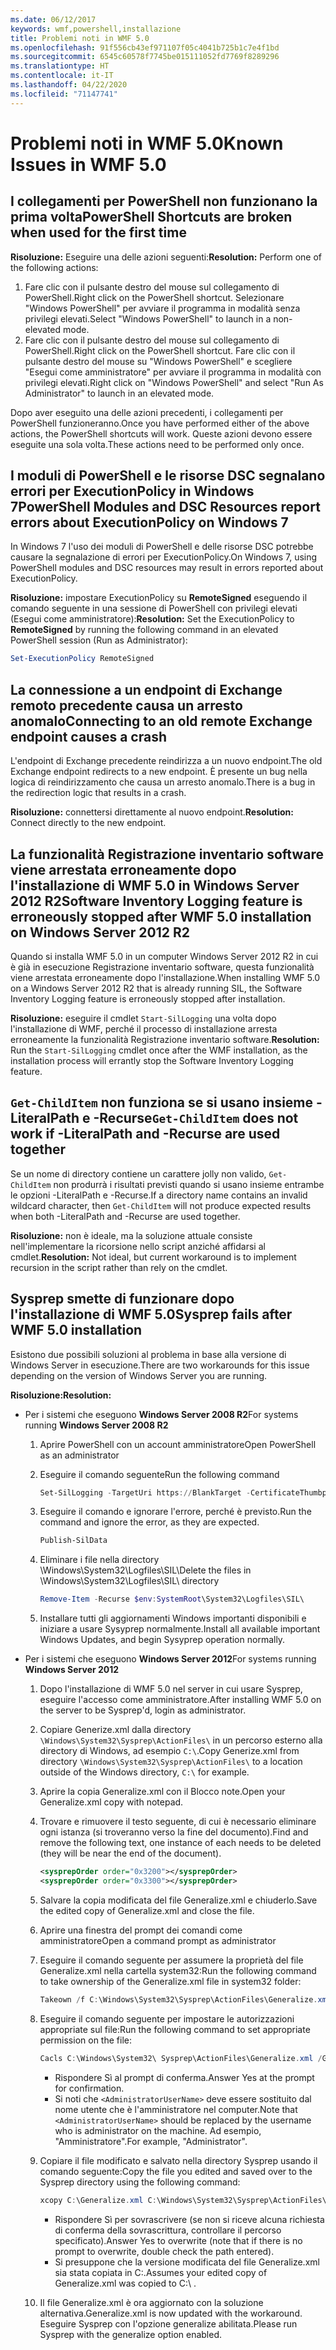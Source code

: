 ```yaml
---
ms.date: 06/12/2017
keywords: wmf,powershell,installazione
title: Problemi noti in WMF 5.0
ms.openlocfilehash: 91f556cb43ef971107f05c4041b725b1c7e4f1bd
ms.sourcegitcommit: 6545c60578f7745be015111052fd7769f8289296
ms.translationtype: HT
ms.contentlocale: it-IT
ms.lasthandoff: 04/22/2020
ms.locfileid: "71147741"
---
```

# <a name="known-issues-in-wmf-50"></a><span data-ttu-id="20b23-103">Problemi noti in WMF 5.0</span><span class="sxs-lookup"><span data-stu-id="20b23-103">Known Issues in WMF 5.0</span></span>

## <a name="powershell-shortcuts-are-broken-when-used-for-the-first-time"></a><span data-ttu-id="20b23-104">I collegamenti per PowerShell non funzionano la prima volta</span><span class="sxs-lookup"><span data-stu-id="20b23-104">PowerShell Shortcuts are broken when used for the first time</span></span>

<span data-ttu-id="20b23-105">**Risoluzione:** Eseguire una delle azioni seguenti:</span><span class="sxs-lookup"><span data-stu-id="20b23-105">**Resolution:** Perform one of the following actions:</span></span>

1. <span data-ttu-id="20b23-106">Fare clic con il pulsante destro del mouse sul collegamento di PowerShell.</span><span class="sxs-lookup"><span data-stu-id="20b23-106">Right click on the PowerShell shortcut.</span></span> <span data-ttu-id="20b23-107">Selezionare "Windows PowerShell" per avviare il programma in modalità senza privilegi elevati.</span><span class="sxs-lookup"><span data-stu-id="20b23-107">Select "Windows PowerShell" to launch in a non-elevated mode.</span></span>
2. <span data-ttu-id="20b23-108">Fare clic con il pulsante destro del mouse sul collegamento di PowerShell.</span><span class="sxs-lookup"><span data-stu-id="20b23-108">Right click on the PowerShell shortcut.</span></span> <span data-ttu-id="20b23-109">Fare clic con il pulsante destro del mouse su "Windows PowerShell" e scegliere "Esegui come amministratore" per avviare il programma in modalità con privilegi elevati.</span><span class="sxs-lookup"><span data-stu-id="20b23-109">Right click on "Windows PowerShell" and select "Run As Administrator" to launch in an elevated mode.</span></span>

<span data-ttu-id="20b23-110">Dopo aver eseguito una delle azioni precedenti, i collegamenti per PowerShell funzioneranno.</span><span class="sxs-lookup"><span data-stu-id="20b23-110">Once you have performed either of the above actions, the PowerShell shortcuts will work.</span></span> <span data-ttu-id="20b23-111">Queste azioni devono essere eseguite una sola volta.</span><span class="sxs-lookup"><span data-stu-id="20b23-111">These actions need to be performed only once.</span></span>

## <a name="powershell-modules-and-dsc-resources-report-errors-about-executionpolicy-on-windows-7"></a><span data-ttu-id="20b23-112">I moduli di PowerShell e le risorse DSC segnalano errori per ExecutionPolicy in Windows 7</span><span class="sxs-lookup"><span data-stu-id="20b23-112">PowerShell Modules and DSC Resources report errors about ExecutionPolicy on Windows 7</span></span>

<span data-ttu-id="20b23-113">In Windows 7 l'uso dei moduli di PowerShell e delle risorse DSC potrebbe causare la segnalazione di errori per ExecutionPolicy.</span><span class="sxs-lookup"><span data-stu-id="20b23-113">On Windows 7, using PowerShell modules and DSC resources may result in errors reported about ExecutionPolicy.</span></span>

<span data-ttu-id="20b23-114">**Risoluzione:** impostare ExecutionPolicy su **RemoteSigned** eseguendo il comando seguente in una sessione di PowerShell con privilegi elevati (Esegui come amministratore):</span><span class="sxs-lookup"><span data-stu-id="20b23-114">**Resolution:** Set the ExecutionPolicy to **RemoteSigned** by running the following command in an elevated PowerShell session (Run as Administrator):</span></span>

```powershell
Set-ExecutionPolicy RemoteSigned
```

## <a name="connecting-to-an-old-remote-exchange-endpoint-causes-a-crash"></a><span data-ttu-id="20b23-115">La connessione a un endpoint di Exchange remoto precedente causa un arresto anomalo</span><span class="sxs-lookup"><span data-stu-id="20b23-115">Connecting to an old remote Exchange endpoint causes a crash</span></span>

<span data-ttu-id="20b23-116">L'endpoint di Exchange precedente reindirizza a un nuovo endpoint.</span><span class="sxs-lookup"><span data-stu-id="20b23-116">The old Exchange endpoint redirects to a new endpoint.</span></span> <span data-ttu-id="20b23-117">È presente un bug nella logica di reindirizzamento che causa un arresto anomalo.</span><span class="sxs-lookup"><span data-stu-id="20b23-117">There is a bug in the redirection logic that results in a crash.</span></span>

<span data-ttu-id="20b23-118">**Risoluzione:** connettersi direttamente al nuovo endpoint.</span><span class="sxs-lookup"><span data-stu-id="20b23-118">**Resolution:** Connect directly to the new endpoint.</span></span>

## <a name="software-inventory-logging-feature-is-erroneously-stopped-after-wmf-50-installation-on-windows-server-2012-r2"></a><span data-ttu-id="20b23-119">La funzionalità Registrazione inventario software viene arrestata erroneamente dopo l'installazione di WMF 5.0 in Windows Server 2012 R2</span><span class="sxs-lookup"><span data-stu-id="20b23-119">Software Inventory Logging feature is erroneously stopped after WMF 5.0 installation on Windows Server 2012 R2</span></span>

<span data-ttu-id="20b23-120">Quando si installa WMF 5.0 in un computer Windows Server 2012 R2 in cui è già in esecuzione Registrazione inventario software, questa funzionalità viene arrestata erroneamente dopo l'installazione.</span><span class="sxs-lookup"><span data-stu-id="20b23-120">When installing WMF 5.0 on a Windows Server 2012 R2 that is already running SIL, the Software Inventory Logging feature is erroneously stopped after installation.</span></span>

<span data-ttu-id="20b23-121">**Risoluzione:** eseguire il cmdlet `Start-SilLogging` una volta dopo l'installazione di WMF, perché il processo di installazione arresta erroneamente la funzionalità Registrazione inventario software.</span><span class="sxs-lookup"><span data-stu-id="20b23-121">**Resolution:** Run the `Start-SilLogging` cmdlet once after the WMF installation, as the installation process will errantly stop the Software Inventory Logging feature.</span></span>

## <a name="get-childitem-does-not-work-if--literalpath-and--recurse-are-used-together"></a><span data-ttu-id="20b23-122">`Get-ChildItem` non funziona se si usano insieme -LiteralPath e -Recurse</span><span class="sxs-lookup"><span data-stu-id="20b23-122">`Get-ChildItem` does not work if -LiteralPath and -Recurse are used together</span></span>

<span data-ttu-id="20b23-123">Se un nome di directory contiene un carattere jolly non valido, `Get-ChildItem` non produrrà i risultati previsti quando si usano insieme entrambe le opzioni -LiteralPath e -Recurse.</span><span class="sxs-lookup"><span data-stu-id="20b23-123">If a directory name contains an invalid wildcard character, then `Get-ChildItem` will not produce expected results when both -LiteralPath and -Recurse are used together.</span></span>

<span data-ttu-id="20b23-124">**Risoluzione:** non è ideale, ma la soluzione attuale consiste nell'implementare la ricorsione nello script anziché affidarsi al cmdlet.</span><span class="sxs-lookup"><span data-stu-id="20b23-124">**Resolution:** Not ideal, but current workaround is to implement recursion in the script rather than rely on the cmdlet.</span></span>

## <a name="sysprep-fails-after-wmf-50-installation"></a><span data-ttu-id="20b23-125">Sysprep smette di funzionare dopo l'installazione di WMF 5.0</span><span class="sxs-lookup"><span data-stu-id="20b23-125">Sysprep fails after WMF 5.0 installation</span></span>

<span data-ttu-id="20b23-126">Esistono due possibili soluzioni al problema in base alla versione di Windows Server in esecuzione.</span><span class="sxs-lookup"><span data-stu-id="20b23-126">There are two workarounds for this issue depending on the version of Windows Server you are running.</span></span>

<span data-ttu-id="20b23-127">**Risoluzione:**</span><span class="sxs-lookup"><span data-stu-id="20b23-127">**Resolution:**</span></span>

- <span data-ttu-id="20b23-128">Per i sistemi che eseguono **Windows Server 2008 R2**</span><span class="sxs-lookup"><span data-stu-id="20b23-128">For systems running **Windows Server 2008 R2**</span></span>
  1. <span data-ttu-id="20b23-129">Aprire PowerShell con un account amministratore</span><span class="sxs-lookup"><span data-stu-id="20b23-129">Open PowerShell as an administrator</span></span>
  2. <span data-ttu-id="20b23-130">Eseguire il comando seguente</span><span class="sxs-lookup"><span data-stu-id="20b23-130">Run the following command</span></span>

     ```powershell
     Set-SilLogging -TargetUri https://BlankTarget -CertificateThumbprint 0123456789
     ```

  3. <span data-ttu-id="20b23-131">Eseguire il comando e ignorare l'errore, perché è previsto.</span><span class="sxs-lookup"><span data-stu-id="20b23-131">Run the command and ignore the error, as they are expected.</span></span>

     ```powershell
     Publish-SilData
     ```

  4. <span data-ttu-id="20b23-132">Eliminare i file nella directory \Windows\System32\Logfiles\SIL\\</span><span class="sxs-lookup"><span data-stu-id="20b23-132">Delete the files in  \Windows\System32\Logfiles\SIL\ directory</span></span>

     ```powershell
     Remove-Item -Recurse $env:SystemRoot\System32\Logfiles\SIL\
     ```

  5. <span data-ttu-id="20b23-133">Installare tutti gli aggiornamenti Windows importanti disponibili e iniziare a usare Sysyprep normalmente.</span><span class="sxs-lookup"><span data-stu-id="20b23-133">Install all available important Windows Updates, and begin Sysyprep operation normally.</span></span>

- <span data-ttu-id="20b23-134">Per i sistemi che eseguono **Windows Server 2012**</span><span class="sxs-lookup"><span data-stu-id="20b23-134">For systems running **Windows Server 2012**</span></span>
  1. <span data-ttu-id="20b23-135">Dopo l'installazione di WMF 5.0 nel server in cui usare Sysprep, eseguire l'accesso come amministratore.</span><span class="sxs-lookup"><span data-stu-id="20b23-135">After installing WMF 5.0 on the server to be Sysprep'd, login as administrator.</span></span>
  2. <span data-ttu-id="20b23-136">Copiare Generize.xml dalla directory `\Windows\System32\Sysprep\ActionFiles\` in un percorso esterno alla directory di Windows, ad esempio `C:\`.</span><span class="sxs-lookup"><span data-stu-id="20b23-136">Copy Generize.xml from directory `\Windows\System32\Sysprep\ActionFiles\` to a location outside of the Windows directory, `C:\` for example.</span></span>
  3. <span data-ttu-id="20b23-137">Aprire la copia Generalize.xml con il Blocco note.</span><span class="sxs-lookup"><span data-stu-id="20b23-137">Open your Generalize.xml copy with notepad.</span></span>
  4. <span data-ttu-id="20b23-138">Trovare e rimuovere il testo seguente, di cui è necessario eliminare ogni istanza (si troveranno verso la fine del documento).</span><span class="sxs-lookup"><span data-stu-id="20b23-138">Find and remove the following text, one instance of each needs to be deleted (they will be near the end of the document).</span></span>

     ```xml
     <sysprepOrder order="0x3200"></sysprepOrder>
     <sysprepOrder order="0x3300"></sysprepOrder>
     ```

  5. <span data-ttu-id="20b23-139">Salvare la copia modificata del file Generalize.xml e chiuderlo.</span><span class="sxs-lookup"><span data-stu-id="20b23-139">Save the edited copy of Generalize.xml and close the file.</span></span>
  6. <span data-ttu-id="20b23-140">Aprire una finestra del prompt dei comandi come amministratore</span><span class="sxs-lookup"><span data-stu-id="20b23-140">Open a command prompt as administrator</span></span>
  7. <span data-ttu-id="20b23-141">Eseguire il comando seguente per assumere la proprietà del file Generalize.xml nella cartella system32:</span><span class="sxs-lookup"><span data-stu-id="20b23-141">Run the following command to take ownership of the Generalize.xml file in system32 folder:</span></span>

     ```powershell
     Takeown /f C:\Windows\System32\Sysprep\ActionFiles\Generalize.xml
     ```

  8. <span data-ttu-id="20b23-142">Eseguire il comando seguente per impostare le autorizzazioni appropriate sul file:</span><span class="sxs-lookup"><span data-stu-id="20b23-142">Run the following command to set appropriate permission on the file:</span></span>

     ```powershell
     Cacls C:\Windows\System32\ Sysprep\ActionFiles\Generalize.xml /G `<AdministratorUserName>`:F
     ```

     - <span data-ttu-id="20b23-143">Rispondere Sì al prompt di conferma.</span><span class="sxs-lookup"><span data-stu-id="20b23-143">Answer Yes at the prompt for confirmation.</span></span>
     - <span data-ttu-id="20b23-144">Si noti che `<AdministratorUserName>` deve essere sostituito dal nome utente che è l'amministratore nel computer.</span><span class="sxs-lookup"><span data-stu-id="20b23-144">Note that `<AdministratorUserName>` should be replaced by the username who is administrator on the machine.</span></span> <span data-ttu-id="20b23-145">Ad esempio, "Amministratore".</span><span class="sxs-lookup"><span data-stu-id="20b23-145">For example, "Administrator".</span></span>

  9. <span data-ttu-id="20b23-146">Copiare il file modificato e salvato nella directory Sysprep usando il comando seguente:</span><span class="sxs-lookup"><span data-stu-id="20b23-146">Copy the file you edited and saved over to the Sysprep directory using the following command:</span></span>

     ```powershell
     xcopy C:\Generalize.xml C:\Windows\System32\Sysprep\ActionFiles\Generalize.xml
     ```

     - <span data-ttu-id="20b23-147">Rispondere Sì per sovrascrivere (se non si riceve alcuna richiesta di conferma della sovrascrittura, controllare il percorso specificato).</span><span class="sxs-lookup"><span data-stu-id="20b23-147">Answer Yes to overwrite (note that if there is no prompt to overwrite, double check the path entered).</span></span>
     - <span data-ttu-id="20b23-148">Si presuppone che la versione modificata del file Generalize.xml sia stata copiata in C:\.</span><span class="sxs-lookup"><span data-stu-id="20b23-148">Assumes your edited copy of Generalize.xml was copied to C:\ .</span></span>

  10. <span data-ttu-id="20b23-149">Il file Generalize.xml è ora aggiornato con la soluzione alternativa.</span><span class="sxs-lookup"><span data-stu-id="20b23-149">Generalize.xml is now updated with the workaround.</span></span> <span data-ttu-id="20b23-150">Eseguire Sysprep con l'opzione generalize abilitata.</span><span class="sxs-lookup"><span data-stu-id="20b23-150">Please run Sysprep with the generalize option enabled.</span></span>